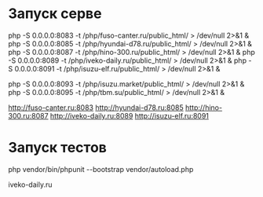 # Запуск серве
php -S 0.0.0.0:8083 -t /php/fuso-canter.ru/public_html/ > /dev/null 2>&1 &
php -S 0.0.0.0:8085 -t /php/hyundai-d78.ru/public_html/ > /dev/null 2>&1 &
php -S 0.0.0.0:8087 -t /php/hino-300.ru/public_html/ > /dev/null 2>&1 &
php -S 0.0.0.0:8089 -t /php/iveko-daily.ru/public_html/ > /dev/null 2>&1 &
php -S 0.0.0.0:8091 -t /php/isuzu-elf.ru/public_html/ > /dev/null 2>&1 &

php -S 0.0.0.0:8093 -t /php/isuzu.market/public_html/ > /dev/null 2>&1 &
php -S 0.0.0.0:8095 -t /php/tbm.su/public_html/ > /dev/null 2>&1 &

http://fuso-canter.ru:8083
http://hyundai-d78.ru:8085
http://hino-300.ru:8087
http://iveko-daily.ru:8089
http://isuzu-elf.ru:8091

# Запуск тестов
php vendor/bin/phpunit --bootstrap vendor/autoload.php

  iveko-daily.ru